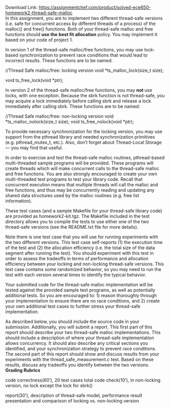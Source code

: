 Download Link: https://assignmentchef.com/product/solved-ece650-homework2-thread-safe-malloc
<br>
In this assignment, you are to implement two different thread-safe versions (i.e. safe for concurrent access by different threads of a process) of the malloc() and free() functions. Both of your thread-safe malloc and free functions should <strong>use the</strong> <strong>best fit allocation</strong> policy. You may implement it based on your code of project 1.

In version 1 of the thread-safe malloc/free functions, you may use lock-based synchronization to prevent race conditions that would lead to incorrect results.  These functions are to be named:

//Thread Safe malloc/free: locking version void *ts_malloc_lock(size_t size);

void ts_free_lock(void *ptr);




In version 2 of the thread-safe malloc/free functions, you may <strong>not </strong>use locks, with one exception. Because the sbrk function is not thread-safe, you may acquire a lock immediately before calling sbrk and release a lock immediately after calling sbrk.  These functions are to be named:

//Thread Safe malloc/free: non-locking version void *ts_malloc_nolock(size_t size); void ts_free_nolock(void *ptr);

To provide necessary synchronization for the locking version, you may use support from the pthread library and needed synchronization primitives (e.g. pthread_mutex_t, etc.).  Also, don’t forget about Thread-Local Storage — you may find that useful.

In order to exercise and test the thread-safe malloc routines, pthread-based multi-threaded sample programs will be provided. These programs will create threads which will make concurrent calls to the thread-safe malloc and free functions.  You are also strongly encouraged to create your own multi-threaded test programs to test your library code.  Recall that concurrent execution means that multiple threads will call the malloc and free functions, and thus may be concurrently reading and updating any shared data structures used by the malloc routines (e.g. free list information).

These test cases (and a sample Makefile for your thread-safe library code) are provided as homework2-kit.tgz.  The Makefile included in the test directory allows you to compile the tests to use either one of the two thread-safe versions (see the README.txt file for more details).

Note there is one test case that you will use for running experiments with the two different versions. This test case self-reports (1) the execution time of the test and (2) the allocation efficiency (i.e. the total size of the data segment after running the test).  You should experiment with this test in order to assess the tradeoffs in terms of performance and allocation efficiency between your locking and non-locking thread-safe versions.  This test case contains some randomized behavior, so you may need to run the test with each version several times to identify the typical behavior.

Your submitted code for the thread-safe malloc implementation will be tested against the provided sample test programs, as well as potentially additional tests. So you are encouraged to: 1) reason thoroughly through your implementation to ensure there are no race conditions, and 2) create your own additional test cases to further stress your thread-safe implementation.

As described below, you should include the source code in your submission.  Additionally, you will submit a report.  This first part of this report should describe your two thread-safe malloc implementations.  This should include a description of where your thread-safe implementation allows concurrency.  It should also describe any critical sections you identified, and your synchronization strategy to prevent race conditions.  The second part of this report should show and discuss results from your experiments with the thread_safe_measurement.c test. Based on these results, discuss any tradeoffs you identify between the two versions. <strong>Grading Rubrics </strong>

code correctness(60’), 20 test cases total code check(10’), in non-locking version, no lock except the lock for sbrk()

report(30’), description of thread-safe model, performance result presentation and comparison of locking vs. non-locking version